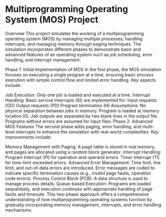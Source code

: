 # Multiprogramming Operating System (MOS) Project
Overview
This project simulates the working of a multiprogramming operating system (MOS) by managing multiple processes, handling interrupts, and managing memory through paging techniques. The simulation incorporates different phases to demonstrate basic and advanced features of an operating system such as job scheduling, error handling, and interrupt management.

Phase 1: Initial Implementation of MOS
In the first phase, the MOS simulation focuses on executing a single program at a time, ensuring basic process execution with simple control flow and limited error handling. Key aspects include:

Job Execution: Only one job is loaded and executed at a time.
Interrupt Handling: Basic service interrupts (SI) are implemented for:
Input requests (GD)
Output requests (PD)
Program termination (H)
Assumptions:
No physical separation between jobs in memory.
Program is loaded at memory location 00.
Job outputs are separated by two blank lines in the output file.
Programs without errors are assumed for input files.
Phase 2: Advanced MOS Features
The second phase adds paging, error handling, and multi-level interrupts to enhance the simulation with real-world complexities. Key improvements include:

Memory Management with Paging:
A page table is stored in real memory, and pages are allocated using a random block generator.
Interrupt Handling:
Program Interrupt (PI) for operation and operand errors.
Timer Interrupt (TI) for time-limit exceeded errors.
Advanced Error Management:
Time limit, line limit, and out-of-data errors are introduced.
Error messages are coded to indicate specific termination causes (e.g., invalid page faults, operation code errors).
Process Control Block (PCB):
A data structure is used to manage process details.
Queue-based Execution:
Programs are loaded sequentially, and execution continues with appropriate handling of page faults and timeouts.
This two-phase approach offers a comprehensive understanding of how multiprogramming operating systems function by gradually incorporating memory management, interrupts, and error handling mechanisms.
